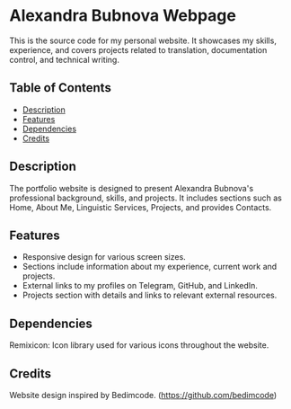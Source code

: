 # Alexandra Bubnova Webpage

This is the source code for my personal website. It showcases my skills, experience, and covers projects related to translation, documentation control, and technical writing.

## Table of Contents

- [Description](#description)
- [Features](#features)
- [Dependencies](#dependencies)
- [Credits](#credits)


## Description

The portfolio website is designed to present Alexandra Bubnova's professional background, skills, and projects. It includes sections such as Home, About Me, Linguistic Services, Projects, and provides Contacts.

## Features

- Responsive design for various screen sizes.
- Sections include information about my experience, current work and projects.
- External links to my profiles on Telegram, GitHub, and LinkedIn.
- Projects section with details and links to relevant external resources.

## Dependencies
Remixicon: Icon library used for various icons throughout the website.

## Credits
Website design inspired by Bedimcode. (https://github.com/bedimcode)

